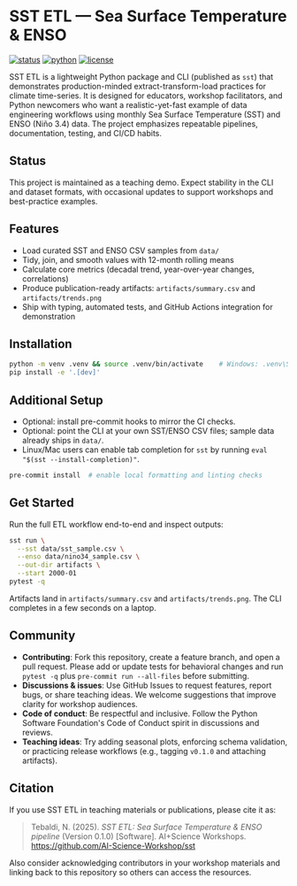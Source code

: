 # SST ETL — Sea Surface Temperature & ENSO

[![status](https://img.shields.io/badge/status-teaching%20demo-blue)](#status)
[![python](https://img.shields.io/badge/python-3.10%2B-brightgreen)](#installation)
[![license](https://img.shields.io/badge/license-MIT-lightgrey)](LICENSE)

SST ETL is a lightweight Python package and CLI (published as `sst`) that demonstrates production-minded extract-transform-load practices for climate time-series. It is designed for educators, workshop facilitators, and Python newcomers who want a realistic-yet-fast example of data engineering workflows using monthly Sea Surface Temperature (SST) and ENSO (Niño 3.4) data. The project emphasizes repeatable pipelines, documentation, testing, and CI/CD habits.

## Status
This project is maintained as a teaching demo. Expect stability in the CLI and dataset formats, with occasional updates to support workshops and best-practice examples.

## Features
- Load curated SST and ENSO CSV samples from `data/`
- Tidy, join, and smooth values with 12-month rolling means
- Calculate core metrics (decadal trend, year-over-year changes, correlations)
- Produce publication-ready artifacts: `artifacts/summary.csv` and `artifacts/trends.png`
- Ship with typing, automated tests, and GitHub Actions integration for demonstration

## Installation
```bash
python -m venv .venv && source .venv/bin/activate    # Windows: .venv\Scripts\activate
pip install -e '.[dev]'
```

## Additional Setup
- Optional: install pre-commit hooks to mirror the CI checks.
- Optional: point the CLI at your own SST/ENSO CSV files; sample data already ships in `data/`.
- Linux/Mac users can enable tab completion for `sst` by running `eval "$(sst --install-completion)"`.

```bash
pre-commit install  # enable local formatting and linting checks
```

## Get Started
Run the full ETL workflow end-to-end and inspect outputs:

```bash
sst run \
  --sst data/sst_sample.csv \
  --enso data/nino34_sample.csv \
  --out-dir artifacts \
  --start 2000-01
pytest -q
```

Artifacts land in `artifacts/summary.csv` and `artifacts/trends.png`. The CLI completes in a few seconds on a laptop.

## Community
- **Contributing**: Fork this repository, create a feature branch, and open a pull request. Please add or update tests for behavioral changes and run `pytest -q` plus `pre-commit run --all-files` before submitting.
- **Discussions & issues**: Use GitHub Issues to request features, report bugs, or share teaching ideas. We welcome suggestions that improve clarity for workshop audiences.
- **Code of conduct**: Be respectful and inclusive. Follow the Python Software Foundation's Code of Conduct spirit in discussions and reviews.
- **Teaching ideas**: Try adding seasonal plots, enforcing schema validation, or practicing release workflows (e.g., tagging `v0.1.0` and attaching artifacts).

## Citation
If you use SST ETL in teaching materials or publications, please cite it as:

> Tebaldi, N. (2025). *SST ETL: Sea Surface Temperature & ENSO pipeline* (Version 0.1.0) [Software]. AI+Science Workshops. https://github.com/AI-Science-Workshop/sst

Also consider acknowledging contributors in your workshop materials and linking back to this repository so others can access the resources.
